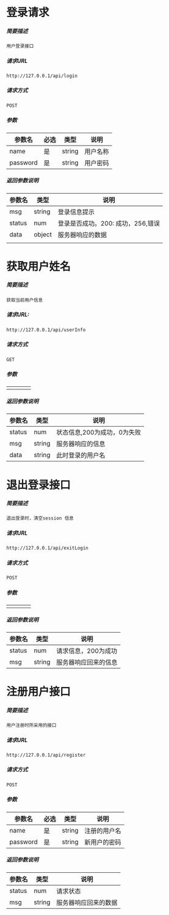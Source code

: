 

# 登录请求

##### 简要描述	

```cmd
用户登录接口	
```

##### 请求URL

```cmd
http://127.0.0.1/api/login
```

##### 请求方式

```cmd
POST
```

##### 参数

| 参数名   | 必选 | 类型   | 说明     |
| -------- | ---- | ------ | -------- |
| name     | 是   | string | 用户名称 |
| password | 是   | string | 用户密码 |

##### 返回参数说明

| 参数名 | 类型   | 说明                              |
| ------ | ------ | --------------------------------- |
| msg    | string | 登录信息提示                      |
| status | num    | 登录是否成功。200: 成功，256,错误 |
| data   | object | 服务器响应的数据                  |
|        |        |                                   |



# 获取用户姓名

##### 简要描述

```cmd
获取当前用户信息
```

##### 请求URL:

```cmd
http://127.0.0.1/api/userInfo
```

##### 请求方式

```cmd
GET
```

##### 参数

|      |      |      |      |
| ---- | ---- | ---- | ---- |
|      |      |      |      |

##### 返回参数说明

| 参数名 | 类型   | 说明                        |
| ------ | ------ | --------------------------- |
| status | num    | 状态信息,200为成功，0为失败 |
| msg    | string | 服务器响应的信息            |
| data   | string | 此时登录的用户名            |





# 退出登录接口

##### 简要描述

```cmd
退出登录时，清空session 信息
```

##### 请求URL

```cmd
http://127.0.0.1/api/exitLogin
```

##### 请求方式

```cmd
POST
```

##### 参数

|      |      |      |      |
| ---- | ---- | ---- | ---- |
|      |      |      |      |

##### 返回参数说明

| 参数名 | 类型   | 说明                 |
| ------ | ------ | -------------------- |
| status | num    | 请求信息，200为成功  |
| msg    | string | 服务器响应回来的信息 |

# 注册用户接口

##### 简要描述

```cmd
用户注册时所采用的接口
```

##### 请求URL

```cmd
http://127.0.0.1/api/register
```

##### 请求方式

```cmd
POST
```

##### 参数

| 参数名   | 必选 | 类型   | 说明         |
| -------- | ---- | ------ | ------------ |
| name     | 是   | string | 注册的用户名 |
| password | 是   | string | 新用户的密码 |

##### 返回参数说明

| 参数名 | 类型   | 说明                 |
| ------ | ------ | -------------------- |
| status | num    | 请求状态             |
| msg    | string | 服务器响应回来的数据 |

